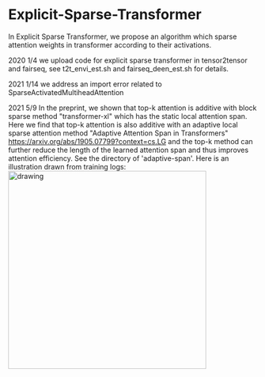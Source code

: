 # Explicit-Sparse-Transformer
In  Explicit Sparse Transformer, we propose an algorithm which sparse attention weights in transformer according to their activations.

2020 1/4  we upload code for explicit sparse transformer in tensor2tensor and fairseq, see t2t_envi_est.sh and fairseq_deen_est.sh for details.

2021 1/14  we address an import error related to SparseActivatedMultiheadAttention

2021 5/9 In the preprint, we shown that top-k attention is additive with block sparse method "transformer-xl" which has the static local attention span. Here we find that top-k attention is also additive with an adaptive local sparse attention method "Adaptive Attention Span in Transformers" https://arxiv.org/abs/1905.07799?context=cs.LG   and the top-k method can further reduce the length of the learned attention span and thus improves attention efficiency.  See the directory of 'adaptive-span'. Here is an illustration drawn from training logs: <img src="https://github.com/lancopku/Explicit-Sparse-Transformer/blob/master/adaptive-span/k-adaptive-span.png" alt="drawing" width="400"/>



